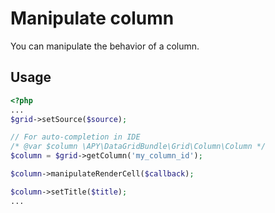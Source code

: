 Manipulate column
=================

You can manipulate the behavior of a column.

## Usage

```php
<?php
...
$grid->setSource($source);

// For auto-completion in IDE
/* @var $column \APY\DataGridBundle\Grid\Column\Column */
$column = $grid->getColumn('my_column_id');

$column->manipulateRenderCell($callback);

$column->setTitle($title);
...
```
